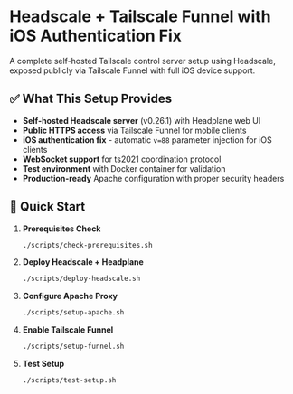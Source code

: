 # Headscale + Tailscale Funnel with iOS Authentication Fix

A complete self-hosted Tailscale control server setup using Headscale, exposed publicly via Tailscale Funnel with full iOS device support.

## ✅ What This Setup Provides

- **Self-hosted Headscale server** (v0.26.1) with Headplane web UI
- **Public HTTPS access** via Tailscale Funnel for mobile clients
- **iOS authentication fix** - automatic `v=88` parameter injection for iOS clients
- **WebSocket support** for ts2021 coordination protocol
- **Test environment** with Docker container for validation
- **Production-ready** Apache configuration with proper security headers

## 🚀 Quick Start

1. **Prerequisites Check**
   ```bash
   ./scripts/check-prerequisites.sh
   ```

2. **Deploy Headscale + Headplane**
   ```bash
   ./scripts/deploy-headscale.sh
   ```

3. **Configure Apache Proxy**
   ```bash
   ./scripts/setup-apache.sh
   ```

4. **Enable Tailscale Funnel**
   ```bash
   ./scripts/setup-funnel.sh
   ```

5. **Test Setup**
   ```bash
   ./scripts/test-setup.sh
   ```

## 📱 iOS Device Connection

1. **Open Tailscale iOS app**
2. **Add account** → **Use a custom coordination server**
3. **Server URL**: `https://your-tailscale-hostname.ts.net`
4. **Auth Key**: Generate using `./scripts/create-auth-key.sh username`

## 🛠️ Components

### Headscale Server
- **Port**: 8080 (internal)
- **Configuration**: `config/headscale-config.yaml`
- **Data**: Persistent SQLite database

### Headplane Web UI
- **Access**: `http://your-tailscale-ip:3000` (tailnet only)
- **Purpose**: Web-based management interface

### Apache Reverse Proxy
- **Configuration**: `config/apache-headscale.conf`
- **Features**: iOS fix, WebSocket support, security headers

### Tailscale Funnel
- **Purpose**: Public HTTPS exposure
- **URL**: `https://your-hostname.ts.net`

## 📁 Project Structure

```
headscale-tailscale-funnel-setup/
├── README.md                          # This file
├── SETUP-GUIDE.md                     # Detailed setup instructions
├── TROUBLESHOOTING.md                 # Common issues and solutions
├── config/                            # Configuration files
│   ├── docker-compose.yml            # Headscale + Headplane containers
│   ├── headscale-config.yaml         # Headscale server configuration
│   └── apache-headscale.conf          # Apache reverse proxy config
├── scripts/                           # Automation scripts
│   ├── check-prerequisites.sh        # System requirements check
│   ├── deploy-headscale.sh           # Deploy containers
│   ├── setup-apache.sh               # Configure Apache
│   ├── setup-funnel.sh               # Enable Tailscale Funnel
│   ├── create-auth-key.sh            # Generate auth keys
│   └── test-setup.sh                 # Test environment validation
├── test-client/                       # Docker test client
│   ├── Dockerfile                    # Test client container
│   ├── docker-compose.yml            # Test client deployment
│   ├── entrypoint.sh                 # Test client scripts
│   └── test-connection.sh            # Connection testing script
└── docs/                             # Additional documentation
    ├── ARCHITECTURE.md               # System architecture overview
    ├── IOS-FIX.md                    # iOS authentication fix details
    └── SECURITY.md                   # Security considerations
```

## 🔧 Configuration Details

### Headscale Features
- **Server URL**: Configured for public Funnel access
- **IP Ranges**: `100.64.0.0/10` (IPv4), `fd7a:115c:a1e0::/48` (IPv6)
- **Database**: SQLite with persistent storage
- **DNS**: Custom DNS configuration support

### iOS Authentication Fix
- **Issue**: iOS clients require `v=88` capability parameter
- **Solution**: Apache mod_rewrite automatically injects parameter
- **Detection**: Based on `Tailscale iOS` user agent

### Security Features
- **HTTPS**: Enforced via Tailscale Funnel
- **Headers**: HSTS, X-Frame-Options, X-Content-Type-Options
- **Access Control**: Headplane restricted to tailnet only

## 📊 Testing

### Test Client Container
```bash
cd test-client
docker-compose up -d
./test-connection.sh
```

### Manual Testing
```bash
# Test iOS authentication endpoint
curl -H "User-Agent: Tailscale iOS/1.50.0" \
  "https://your-hostname.ts.net/key?key=YOUR_AUTH_KEY"

# Test WebSocket upgrade
curl -i -H "Connection: Upgrade" -H "Upgrade: websocket" \
  "https://your-hostname.ts.net/ts2021"
```

## 🆘 Support

- **Setup Issues**: See `TROUBLESHOOTING.md`
- **iOS Problems**: See `docs/IOS-FIX.md`
- **Architecture**: See `docs/ARCHITECTURE.md`

## 📝 License

This project is provided as-is for educational and self-hosting purposes.

## 🙏 Acknowledgments

- [Headscale](https://headscale.net/) - Self-hosted Tailscale control server
- [Headplane](https://github.com/tale/headplane) - Web UI for Headscale
- [Tailscale](https://tailscale.com/) - Zero-config mesh VPN